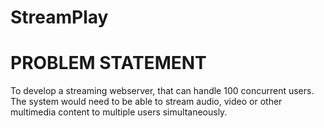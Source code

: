 # StreamPlay
# PROBLEM STATEMENT
To develop a streaming webserver, that can handle 100 concurrent users. The system would need to be able to stream audio, video or other multimedia content to multiple users simultaneously.
